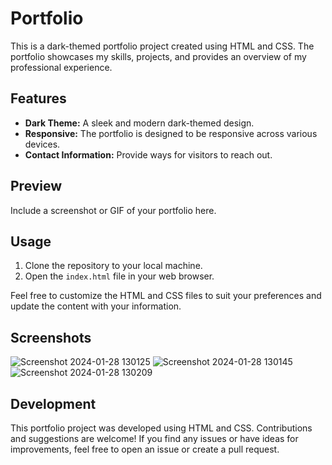 # Portfolio

This is a dark-themed portfolio project created using HTML and CSS. The portfolio showcases my skills, projects, and provides an overview of my professional experience.

## Features

- **Dark Theme:** A sleek and modern dark-themed design.
- **Responsive:** The portfolio is designed to be responsive across various devices.
- **Contact Information:** Provide ways for visitors to reach out.

## Preview

Include a screenshot or GIF of your portfolio here.

## Usage

1. Clone the repository to your local machine.
2. Open the `index.html` file in your web browser.

Feel free to customize the HTML and CSS files to suit your preferences and update the content with your information.

## Screenshots
![Screenshot 2024-01-28 130125](https://github.com/Srivishag/Portfolio/assets/91311329/94d2d641-fe90-4f2e-a2e7-3cedb8bd7ee8)
![Screenshot 2024-01-28 130145](https://github.com/Srivishag/Portfolio/assets/91311329/2636bd04-3498-4189-8706-780b6fc62f38)
![Screenshot 2024-01-28 130209](https://github.com/Srivishag/Portfolio/assets/91311329/50aa6d44-b5c4-4956-9741-a3fa6c803dec)

## Development

This portfolio project was developed using HTML and CSS. Contributions and suggestions are welcome! If you find any issues or have ideas for improvements, feel free to open an issue or create a pull request.




